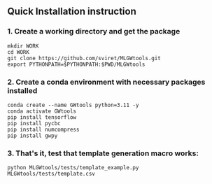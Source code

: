 ## Quick Installation instruction

### 1. Create a working directory and get the package

```
mkdir WORK
cd WORK
git clone https://github.com/sviret/MLGWtools.git
export PYTHONPATH=$PYTHONPATH:$PWD/MLGWtools
```

### 2. Create a conda environment with necessary packages installed

```
conda create --name GWtools python=3.11 -y
conda activate GWtools
pip install tensorflow
pip install pycbc
pip install numcompress
pip install gwpy
```

### 3. That's it, test that template generation macro works:

```
python MLGWtools/tests/template_example.py MLGWtools/tests/template.csv
```

